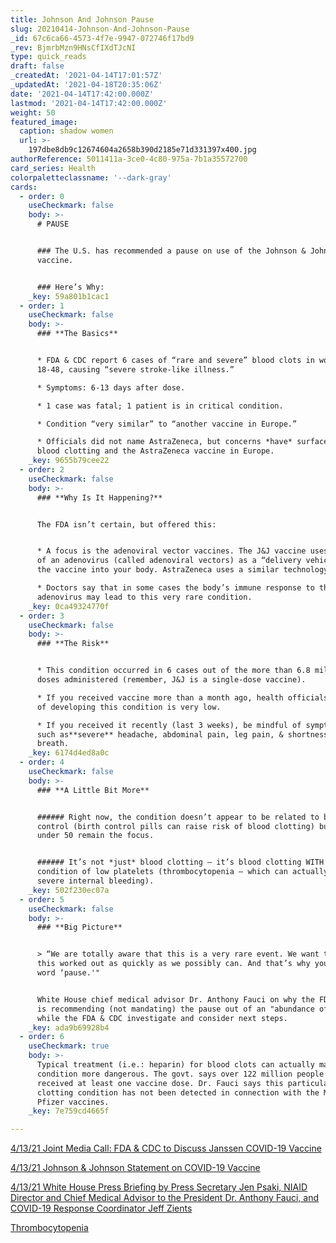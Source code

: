 ```yaml
---
title: Johnson And Johnson Pause
slug: 20210414-Johnson-And-Johnson-Pause
_id: 67c6ca66-4573-4f7e-9947-072746f17bd9
_rev: BjmrbMzn9HNsCfIXdTJcNI
type: quick_reads
draft: false
_createdAt: '2021-04-14T17:01:57Z'
_updatedAt: '2021-04-18T20:35:06Z'
date: '2021-04-14T17:42:00.000Z'
lastmod: '2021-04-14T17:42:00.000Z'
weight: 50
featured_image:
  caption: shadow women
  url: >-
    197dbe8db9c12674604a2658b390d2185e71d331397x400.jpg
authorReference: 5011411a-3ce0-4c80-975a-7b1a35572700
card_series: Health
colorpaletteclassname: '--dark-gray'
cards:
  - order: 0
    useCheckmark: false
    body: >-
      # PAUSE


      ### The U.S. has recommended a pause on use of the Johnson & Johnson
      vaccine.


      ### Here’s Why:
    _key: 59a801b1cac1
  - order: 1
    useCheckmark: false
    body: >-
      ### **The Basics**


      * FDA & CDC report 6 cases of “rare and severe” blood clots in women ages
      18-48, causing “severe stroke-like illness.”

      * Symptoms: 6-13 days after dose.

      * 1 case was fatal; 1 patient is in critical condition.

      * Condition “very similar” to “another vaccine in Europe.”

      * Officials did not name AstraZeneca, but concerns *have* surfaced about
      blood clotting and the AstraZeneca vaccine in Europe.
    _key: 9655b79cee22
  - order: 2
    useCheckmark: false
    body: >-
      ### **Why Is It Happening?**


      The FDA isn’t certain, but offered this:


      * A focus is the adenoviral vector vaccines. The J&J vaccine uses a shell
      of an adenovirus (called adenoviral vectors) as a “delivery vehicle” for
      the vaccine into your body. AstraZeneca uses a similar technology.

      * Doctors say that in some cases the body’s immune response to the
      adenovirus may lead to this very rare condition.
    _key: 0ca49324770f
  - order: 3
    useCheckmark: false
    body: >-
      ### **The Risk**


      * This condition occurred in 6 cases out of the more than 6.8 million J&J
      doses administered (remember, J&J is a single-dose vaccine).

      * If you received vaccine more than a month ago, health officials say risk
      of developing this condition is very low.

      * If you received it recently (last 3 weeks), be mindful of symptoms -
      such as**severe** headache, abdominal pain, leg pain, & shortness of
      breath.
    _key: 6174d4ed8a0c
  - order: 4
    useCheckmark: false
    body: >-
      ### **A Little Bit More**


      ###### Right now, the condition doesn’t appear to be related to birth
      control (birth control pills can raise risk of blood clotting) but women
      under 50 remain the focus.


      ###### It’s not *just* blood clotting – it’s blood clotting WITH a
      condition of low platelets (thrombocytopenia – which can actually cause
      severe internal bleeding).
    _key: 502f230ec07a
  - order: 5
    useCheckmark: false
    body: >-
      ### **Big Picture**


      > “We are totally aware that this is a very rare event. We want to get
      this worked out as quickly as we possibly can. And that’s why you see the
      word ‘pause.'"


      White House chief medical advisor Dr. Anthony Fauci on why the FDA & CDC
      is recommending (not mandating) the pause out of an "abundance of caution"
      while the FDA & CDC investigate and consider next steps.
    _key: ada9b69928b4
  - order: 6
    useCheckmark: true
    body: >-
      Typical treatment (i.e.: heparin) for blood clots can actually make this
      condition more dangerous. The govt. says over 122 million people have
      received at least one vaccine dose. Dr. Fauci says this particular type of
      clotting condition has not been detected in connection with the Moderna &
      Pfizer vaccines.
    _key: 7e759cd4665f

---
```

[4/13/21 Joint Media Call: FDA & CDC to Discuss Janssen COVID-19 Vaccine](https://youtu.be/_ELXnGYgsJY)

[4/13/21 Johnson & Johnson Statement on COVID-19 Vaccine ](https://www.jnj.com/johnson-johnson-statement-on-covid-19-vaccine)

[4/13/21 White House Press Briefing by Press Secretary Jen Psaki, NIAID Director and Chief Medical Advisor to the President Dr. Anthony Fauci, and COVID-19 Response Coordinator Jeff Zients](https://www.whitehouse.gov/briefing-room/press-briefings/2021/04/13/press-briefing-by-press-secretary-jen-psaki-niaid-director-and-chief-medical-advisor-to-the-president-dr-anthony-fauci-and-covid-19-response-coordinator-jeff-zients-april-13-2021/)

[Thrombocytopenia](https://www.nhlbi.nih.gov/health-topics/thrombocytopenia)